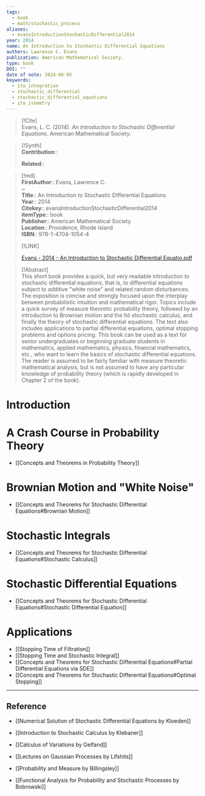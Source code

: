 ```yaml
---
tags:
  - book
  - math/stochastic_process
aliases:
  - evansIntroductionStochasticDifferential2014
year: 2014
name: An Introduction to Stochastic Differential Equations
authors: Lawrence C. Evans
publication: American Mathematical Society.
type: book
DOI: ""
date of note: 2024-06-05
keywords:
  - ito_integration
  - stochastic_differential
  - stochastic_differential_equations
  - ito_isometry
---
```


> [!Cite]  
> Evans, L. C. (2014). _An Introduction to Stochastic Differential Equations_. American Mathematical Society.

>[!Synth]  
>**Contribution**::  
>  
>**Related**::   
>  
  
>[!md]  
> **FirstAuthor**:: Evans, Lawrence C.  
~  
> **Title**:: An Introduction to Stochastic Differential Equations  
> **Year**:: 2014  
> **Citekey**:: evansIntroductionStochasticDifferential2014  
> **itemType**:: book  
> **Publisher**:: American Mathematical Society  
> **Location**:: Providence, Rhode Island  
> **ISBN**:: 978-1-4704-1054-4  

> [!LINK]  
> 
> [Evans - 2014 - An Introduction to Stochastic Differential Equatio.pdf](file:///Users/lukexie/Zotero/storage/54E2JC5F/Evans%20-%202014%20-%20An%20Introduction%20to%20Stochastic%20Differential%20Equatio.pdf) 
>  

> [!Abstract]  
> This short book provides a quick, but very readable introduction to stochastic differential equations, that is, to differential equations subject to additive "white noise" and related random disturbances. The exposition is concise and strongly focused upon the interplay between probabilistic intuition and mathematical rigor. Topics include a quick survey of measure theoretic probability theory, followed by an introduction to Brownian motion and the Itô stochastic calculus, and finally the theory of stochastic differential equations. The text also includes applications to partial differential equations, optimal stopping problems and options pricing. This book can be used as a text for senior undergraduates or beginning graduate students in mathematics, applied mathematics, physics, financial mathematics, etc., who want to learn the basics of stochastic differential equations. The reader is assumed to be fairly familiar with measure theoretic mathematical analysis, but is not assumed to have any particular knowledge of probability theory (which is rapidly developed in Chapter 2 of the book).  

# Introduction


# A Crash Course in Probability Theory

- [[Concepts and Theorems in Probability Theory]]

# Brownian Motion and "White Noise"

- [[Concepts and Theorems for Stochastic Differential Equations#Brownian Motion]]

# Stochastic Integrals

- [[Concepts and Theorems for Stochastic Differential Equations#Stochastic Calculus]]


# Stochastic Differential Equations

- [[Concepts and Theorems for Stochastic Differential Equations#Stochastic Differential Equation]]

# Applications

- [[Stopping Time of Filtration]]
- [[Stopping Time and Stochastic Integral]]
- [[Concepts and Theorems for Stochastic Differential Equations#Partial Differential Equations via SDE]]
- [[Concepts and Theorems for Stochastic Differential Equations#Optimal Stopping]]



-----
## Reference


- [[Numerical Solution of Stochastic Differential Equations by Kloeden]]
- [[Introduction to Stochastic Calculus by Klebaner]]
- [[Calculus of Variations by Gelfand]]

- [[Lectures on Gaussian Processes by Lifshits]]
- [[Probability and Measure by Billingsley]]
- [[Functional Analysis for Probability and Stochastic Processes by Bobrowski]]